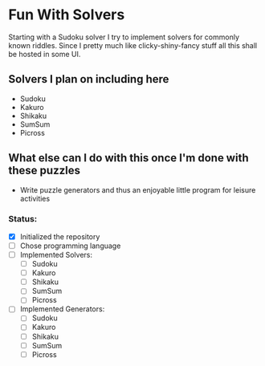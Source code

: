 # Fun With Solvers
Starting with a Sudoku solver I try to implement solvers for commonly known riddles. Since I pretty much like clicky-shiny-fancy stuff all this shall be hosted in some UI.

## Solvers I plan on including here
- Sudoku
- Kakuro
- Shikaku
- SumSum
- Picross

## What else can I do with this once I'm done with these puzzles
- Write puzzle generators and thus an enjoyable little program for leisure activities

### Status:

- [x] Initialized the repository
- [ ] Chose programming language
- [ ] Implemented Solvers:
  - [ ] Sudoku
  - [ ] Kakuro
  - [ ] Shikaku
  - [ ] SumSum
  - [ ] Picross
- [ ] Implemented Generators:
  - [ ] Sudoku
  - [ ] Kakuro
  - [ ] Shikaku
  - [ ] SumSum
  - [ ] Picross
